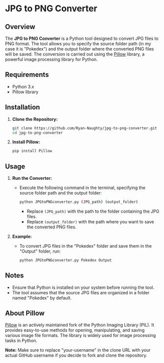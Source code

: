 # JPG to PNG Converter

## Overview

The **JPG to PNG Converter** is a Python tool designed to convert JPG files to PNG format. The tool allows you to specify the source folder path (in my case it is "Pokedex") and the output folder where the converted PNG files will be saved. The conversion is carried out using the [Pillow](https://pillow.readthedocs.io/en/stable/) library, a powerful image processing library for Python.

## Requirements

- Python 3.x
- Pillow library

## Installation

1. **Clone the Repository:**
   ```bash
   git clone https://github.com/Ryan-Naughty/jpg-to-png-converter.git
   cd jpg-to-png-converter
   ```

2. **Install Pillow:**
   ```bash
   pip install Pillow
   ```

## Usage

1. **Run the Converter:**
   - Execute the following command in the terminal, specifying the source folder path and the output folder:
     ```bash
     python JPGtoPNGconverter.py (JPG_path) (output_folder)
     ```
     - Replace `(JPG_path)` with the path to the folder containing the JPG files.
     - Replace `(output_folder)` with the path where you want to save the converted PNG files.

2. **Example:**
   - To convert JPG files in the "Pokedex" folder and save them in the "Output" folder, run:
     ```bash
     python JPGtoPNGconverter.py Pokedex Output
     ```

## Notes

- Ensure that Python is installed on your system before running the tool.
- The tool assumes that the source JPG files are organized in a folder named "Pokedex" by default.

## About Pillow

[Pillow](https://pillow.readthedocs.io/en/stable/) is an actively maintained fork of the Python Imaging Library (PIL). It provides easy-to-use methods for opening, manipulating, and saving various image file formats. The library is widely used for image processing tasks in Python.

**Note:** Make sure to replace "your-username" in the clone URL with your actual GitHub username if you decide to fork and clone the repository.
